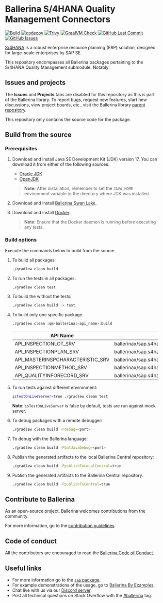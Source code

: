 # Ballerina S/4HANA Quality Management Connectors

[![Build](https://github.com/ballerina-platform/module-ballerinax-sap.s4hana.qm/actions/workflows/ci.yml/badge.svg)](https://github.com/ballerina-platform/module-ballerinax-sap.s4hana.qm/actions/workflows/ci.yml)
[![codecov](https://codecov.io/gh/ballerina-platform/module-ballerinax-sap.s4hana.qm/branch/main/graph/badge.svg)](https://codecov.io/gh/ballerina-platform/module-ballerinax-sap.s4hana.qm)
[![Trivy](https://github.com/ballerina-platform/module-ballerinax-sap.s4hana.qm/actions/workflows/trivy-scan.yml/badge.svg)](https://github.com/ballerina-platform/module-ballerinax-sap.s4hana.qm/actions/workflows/trivy-scan.yml)
[![GraalVM Check](https://github.com/ballerina-platform/module-ballerinax-sap.s4hana.qm/actions/workflows/build-with-bal-test-graalvm.yml/badge.svg)](https://github.com/ballerina-platform/module-ballerinax-sap.s4hana.qm/actions/workflows/build-with-bal-test-graalvm.yml)
[![GitHub Last Commit](https://img.shields.io/github/last-commit/ballerina-platform/module-ballerinax-sap.s4hana.qm.svg)](https://github.com/ballerina-platform/module-ballerinax-sap.s4hana.qm/commits/main)
[![GitHub Issues](https://img.shields.io/github/issues/ballerina-platform/ballerina-library/module/s4hana.svg?label=Open%20Issues)](https://github.com/ballerina-platform/ballerina-library/labels/module%2Fs4hana)

[S/4HANA](https://www.sap.com/india/products/erp/s4hana.html) is a robust enterprise resource planning (ERP) solution,
designed for large-scale enterprises by SAP SE.

This repository encompasses all Ballerina packages pertaining to the S/4HANA Quality Management submodule. Notably:

## Issues and projects

The **Issues** and **Projects** tabs are disabled for this repository as this is part of the Ballerina library. To
report bugs, request new features, start new discussions, view project boards, etc., visit the Ballerina
library [parent repository](https://github.com/ballerina-platform/ballerina-library).

This repository only contains the source code for the package.

## Build from the source

### Prerequisites

1. Download and install Java SE Development Kit (JDK) version 17. You can download it from either of the following
   sources:

    * [Oracle JDK](https://www.oracle.com/java/technologies/downloads/)
    * [OpenJDK](https://adoptium.net/)

   > **Note:** After installation, remember to set the `JAVA_HOME` environment variable to the directory where JDK was
   installed.

2. Download and install [Ballerina Swan Lake](https://ballerina.io/).

3. Download and install [Docker](https://www.docker.com/get-started).

   > **Note**: Ensure that the Docker daemon is running before executing any tests.

### Build options

Execute the commands below to build from the source.

1. To build all packages:

   ```bash
   ./gradlew clean build
   ```

2. To run the tests in all packages:

   ```bash
   ./gradlew clean test
   ```

3. To build the without the tests:

   ```bash
   ./gradlew clean build -x test
   ```

4. To build only one specific package

   ```bash
   ./gradlew clean :qm-ballerina:<api_name>:build
   ```

   |       API Name            |                  Connector                      |
   | ------------------------- | ----------------------------------------------- |
   | API_INSPECTIONLOT_SRV     | ballerinax/sap.s4hana.api_inspectionlot_srv     |
   | API_INSPECTIONPLAN_SRV | ballerinax/sap.s4hana.api_inspectionplan_srv |
   | API_MASTERINSPCHARACTERISTIC_SRV | ballerinax/sap.s4hana.api_masterinspcharacteristic_srv |
   | API_INSPECTIONMETHOD_SRV | ballerinax/sap.s4hana.api_inspectionmethod_srv |
   | API_QUALITYINFORECORD_SRV | ballerinax/sap.s4hana.api_qualityinforecord_srv |

5. To run tests against different environment:

   ```bash
   isTestOnLiveServer=true ./gradlew clean test 
   ```
   **Note**: `isTestOnLiveServer` is false by default, tests are run against mock server.

6. To debug packages with a remote debugger:

   ```bash
   ./gradlew clean build -Pdebug=<port>
   ```

7. To debug with the Ballerina language:

   ```bash
   ./gradlew clean build -PbalJavaDebug=<port>
   ```

8. Publish the generated artifacts to the local Ballerina Central repository:

    ```bash
    ./gradlew clean build -PpublishToLocalCentral=true
    ```

9. Publish the generated artifacts to the Ballerina Central repository:

   ```bash
   ./gradlew clean build -PpublishToCentral=true
   ```

## Contribute to Ballerina

As an open-source project, Ballerina welcomes contributions from the community.

For more information, go to 
the [contribution guidelines](https://github.com/ballerina-platform/ballerina-lang/blob/master/CONTRIBUTING.md).

## Code of conduct

All the contributors are encouraged to read the [Ballerina Code of Conduct](https://ballerina.io/code-of-conduct).

## Useful links

* For more information go to the [`sap` package](https://lib.ballerina.io/ballerinax/sap/latest).
* For example demonstrations of the usage, go to [Ballerina By Examples](https://ballerina.io/learn/by-example/).
* Chat live with us via our [Discord server](https://discord.gg/ballerinalang).
* Post all technical questions on Stack Overflow with 
  the [#ballerina](https://stackoverflow.com/questions/tagged/ballerina) tag.
